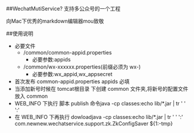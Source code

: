 ##WechatMutiService?
  支持多公众号的一个工程

向Mac下优秀的markdown编辑器mou致敬

##使用说明

* 必要文件
    *  /common/common-appid.properties
        * 必要参数:appids
    *  /common/wx-xxxxxx.properties(前缀必须为 wx-) 
        * 必要参数:wx_appid,wx_appsecret
* 首次发布 common-appid.properties appids 必填
* 当添加新号时候在 tomcat根目录 下创建 common 文件夹,将新号的配置文件放入 common
* WEB_INFO 下执行 脚本 publish 命令java -cp classes:echo lib/*.jar | tr ' ' ':'
* 在 WEB_INFO 下再执行 dowloadjava -cp classes:echo lib/*.jar | tr ' ' ':' com.newnew.wechatservice.support.zk.ZkConfigSaver ${1:-tmp}
